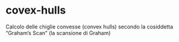 # covex-hulls
Calcolo delle chiglie convesse (convex hulls) secondo la cosiddetta “Graham’s Scan” (la scansione di Graham)
